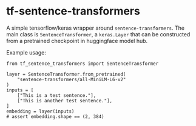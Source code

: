 # tf-sentence-transformers

A simple tensorflow/keras wrapper around `sentence-transformers`. The main class is `SentenceTransformer`, a `keras.Layer` that can be constructed from a pretrained checkpoint in huggingface model hub.

Example usage:

```
from tf_sentence_transformers import SentenceTransformer

layer = SentenceTransformer.from_pretrained(
    "sentence-transformers/all-MiniLM-L6-v2"
)
inputs = [
    ["This is a test sentence."],
    ["This is another test sentence."],
]
embedding = layer(inputs)
# assert embedding.shape == (2, 384)
```
